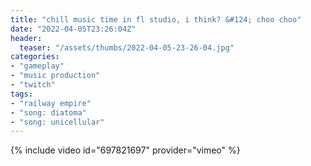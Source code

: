 ```yaml
---
title: "chill music time in fl studio, i think? &#124; choo choo"
date: "2022-04-05T23:26:04Z"
header:
  teaser: "/assets/thumbs/2022-04-05-23-26-04.jpg"
categories:
- "gameplay"
- "music production"
- "twitch"
tags:
- "railway empire"
- "song: diatoma"
- "song: unicellular"
---
```

{% include video id="697821697" provider="vimeo" %}
